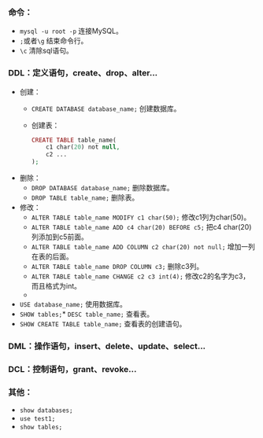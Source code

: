 ### 命令：
* `mysql -u root -p` 连接MySQL。
* `;`或者`\g` 结束命令行。
* `\c` 清除sql语句。

### DDL：定义语句，create、drop、alter...
* 创建：
	* `CREATE DATABASE database_name;` 创建数据库。
	* 创建表：
		
		```php
		CREATE TABLE table_name(
			c1 char(20) not null,
			c2 ...
		);
		```
* 删除：
	* `DROP DATABASE database_name;` 删除数据库。
	* `DROP TABLE table_name;` 删除表。
* 修改：
	* `ALTER TABLE table_name MODIFY c1 char(50);` 修改c1列为char(50)。
	* `ALTER TABLE table_name ADD c4 char(20) BEFORE c5;` 把c4 char(20)列添加到c5前面。
	* `ALTER TABLE table_name ADD COLUMN c2 char(20) not null;` 增加一列在表的后面。
	* `ALTER TABLE table_name DROP COLUMN c3;` 删除c3列。
	* `ALTER TABLE table_name CHANGE c2 c3 int(4);` 修改c2的名字为c3，而且格式为int。
	* 
* `USE database_name;` 使用数据库。
* `SHOW tables;`* `DESC table_name;` 查看表。
* `SHOW CREATE TABLE table_name;` 查看表的创建语句。

### DML：操作语句，insert、delete、update、select...

### DCL：控制语句，grant、revoke...


### 其他：
* `show databases;`
* `use test1;`
* `show tables;`

